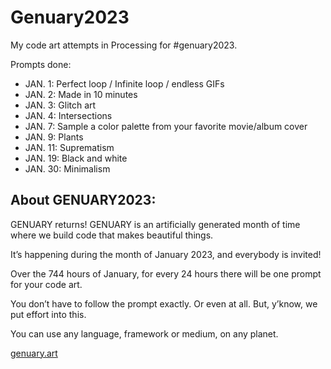 # Genuary2023
My code art attempts in Processing for #genuary2023.

Prompts done:
* JAN. 1: Perfect loop / Infinite loop / endless GIFs
* JAN. 2: Made in 10 minutes
* JAN. 3: Glitch art
* JAN. 4: Intersections
* JAN. 7: Sample a color palette from your favorite movie/album cover
* JAN. 9: Plants
* JAN. 11: Suprematism
* JAN. 19: Black and white
* JAN. 30: Minimalism

## About GENUARY2023:

GENUARY returns! GENUARY is an artificially generated month of time where we build code that makes beautiful things.

It’s happening during the month of January 2023, and everybody is invited!

Over the 744 hours of January, for every 24 hours there will be one prompt for your code art.

You don’t have to follow the prompt exactly. Or even at all. But, y’know, we put effort into this.

You can use any language, framework or medium, on any planet.

[genuary.art](https://genuary.art)
